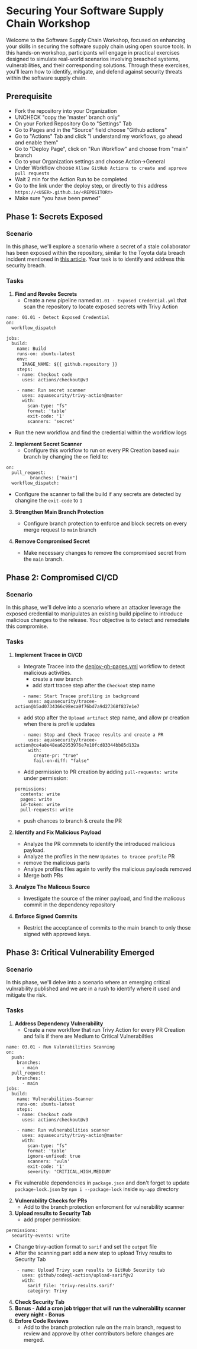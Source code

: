 # Securing Your Software Supply Chain Workshop

Welcome to the Software Supply Chain Workshop, focused on enhancing your skills in securing the software supply chain using open source tools. In this hands-on workshop, participants will engage in practical exercises designed to simulate real-world scenarios involving breached systems, vulnerabilities, and their corresponding solutions. Through these exercises, you'll learn how to identify, mitigate, and defend against security threats within the software supply chain.

## Prerequisite
 - Fork the repository into your Organization
 - UNCHECK "copy the 'master' branch only"
 - On your Forked Repository Go to "Settings" Tab
 - Go to Pages and in the "Source" field choose "Github actions"
 - Go to "Actions" Tab and click "I understand my workflows, go ahead and enable them"
 - Go to "Deploy Page", click on "Run Workflow" and choose from "main" branch
 - Go to your Organization settings and choose Action->General
 - Under Workflow choose `Allow GitHub Actions to create and approve pull requests`
 - Wait 2 min for the Action Run to be completed
 - Go to the link under the deploy step, or directly to this address `https://<USER>.github.io/<REPOSITORY>`
 - Make sure "you have been pwned"


## Phase 1: Secrets Exposed

### Scenario
In this phase, we'll explore a scenario where a secret of a stale collaborator has been exposed within the repository, similar to the Toyota data breach incident mentioned in [this article](https://www.spiceworks.com/it-security/data-security/news/toyota-data-breach). Your task is to identify and address this security breach.

### Tasks
1. **Find and Revoke Secrets**
   - Create a new pipeline named `01.01 - Exposed Credential.yml` that scan the repository to locate exposed secrets with Trivy Action
```
name: 01.01 - Detect Exposed Credential
on: 
  workflow_dispatch

jobs:
  build:
    name: Build
    runs-on: ubuntu-latest
    env:
      IMAGE_NAME: ${{ github.repository }}
    steps:
    - name: Checkout code
      uses: actions/checkout@v3
    
    - name: Run secret scanner
      uses: aquasecurity/trivy-action@master
      with:
        scan-type: "fs"
        format: 'table'
        exit-code: '1'
        scanners: 'secret'
```
   - Run the new workflow and find the credential within the workflow logs

2. **Implement Secret Scanner**
   - Configure this workflow to run on every PR Creation based `main` branch by changing the `on` field to:
```
on: 
  pull_request: 
         branches: ["main"]
  workflow_dispatch:
```
   - Configure the scanner to fail the build if any secrets are detected by changine the `exit-code` to `1`

3. **Strengthen Main Branch Protection**
   - Configure branch protection to enforce and block secrets on every merge request to `main` branch
     
4. **Remove Compromised Secret**
   - Make necessary changes to remove the compromised secret from the `main` branch.

## Phase 2: Compromised CI/CD

### Scenario
In this phase, we'll delve into a scenario where an attacker leverage the exposed credential to manipulates an existing build pipeline to introduce malicious changes to the release. Your objective is to detect and remediate this compromise.

### Tasks
1. **Implement Tracee in CI/CD**
   - Integrate Tracee into the [deploy-gh-pages.yml](.github/workflows/deploy-gh-pages.yml) workflow to detect malicious activities.
     - create a new branch
     - add start tracee step after the `Checkout` step name
   ```
      - name: Start Tracee profiling in background
        uses: aquasecurity/tracee-action@b5ad0734366c98eca9f76bd7a9d27368f837e1e7
   ```
     - add stop after the `Upload artifact` step name, and allow pr creation when there is profile updates
   ```
      - name: Stop and Check Tracee results and create a PR
        uses: aquasecurity/tracee-action@ce4a8e48ea62953976e7e10fcd83344bb85d132a
        with:
          create-pr: "true"
          fail-on-diff: "false"
   ```
     - Add permission to PR creation by adding `pull-requests: write`  under permission:
   ```
   permissions:
     contents: write
     pages: write
     id-token: write
     pull-requests: write
   ```
    - push chances to branch & create the PR
   

2. **Identify and Fix Malicious Payload**
   - Analyze the PR commnets to identify the introduced malicious payload.
   - Analyze the profiles in the new `Updates to tracee profile` PR
   - remove the malicious parts
   - Analyze profiles files again to verify the malicious payloads removed
   - Merge both PRs

3. **Analyze The Malicous Source**
   - Investigate the source of the miner payload, and find the malicous commit in the dependency repository
     
4. **Enforce Signed Commits**
   - Restrict the acceptance of commits to the main branch to only those signed with approved keys.

## Phase 3: Critical Vulnerability Emerged
### Scenario
In this phase, we'll delve into a scenario where an emerging critical vulnrability published and we are in a rush to identify where it used and mitigate the risk.

### Tasks
1. **Address Dependency Vulnerability**
   - Create a new workflow that run Trivy Action for every PR Creation and fails if there are Medium to Critical Vulnerabilties
```
name: 03.01 - Run Vulnrabilities Scanning
on:
  push:
    branches:
      - main
  pull_request:
    branches:
      - main
jobs:
  build:
    name: Vulnerabilities-Scanner
    runs-on: ubuntu-latest
    steps:
    - name: Checkout code
      uses: actions/checkout@v3
    
    - name: Run vulnerabilities scanner
      uses: aquasecurity/trivy-action@master
      with:
        scan-type: "fs"
        format: 'table'
        ignore-unfixed: true
        scanners: 'vuln'
        exit-code: '1'
        severity: 'CRITICAL,HIGH,MEDIUM'
```
   - Fix vulnerable dependencies in `package.json` and don't forget to update `package-lock.json` by `npm i --package-lock` inside `my-app` directory

2. **Vulnerability Checks for PRs**
   - Add to the branch protection enforcment for vulnerability scanner
3. **Upload results to Security Tab**
   - add proper permission:
```
permissions:
  security-events: write
```
   - Change trivy-action format to `sarif` and set the `output` file
   - After the scanning part add a new step to upload Trivy results to Security Tab
```
    - name: Upload Trivy scan results to GitHub Security tab
      uses: github/codeql-action/upload-sarif@v2
      with:
        sarif_file: 'trivy-results.sarif'
        category: Trivy
```
4. **Check Security Tab**
5. **Bonus - Add a cron job trigger that will run the vulnerability scanner every night - Bonus**
6. **Enfore Code Reviews**
   - Add to the branch protection rule on the main branch, request to review and approve by other contributors before changes are merged.
